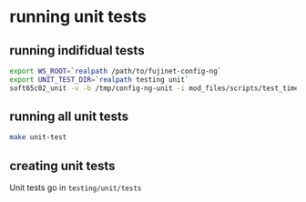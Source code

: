 # running unit tests

## running indifidual tests

```bash
export WS_ROOT=`realpath /path/to/fujinet-config-ng`
export UNIT_TEST_DIR=`realpath testing unit`
soft65c02_unit -v -b /tmp/config-ng-unit -i mod_files/scripts/test_time.yaml
```

## running all unit tests

```bash
make unit-test
```

## creating unit tests

Unit tests go in `testing/unit/tests`
